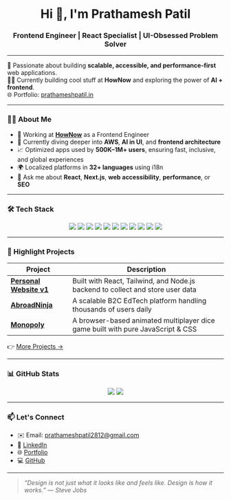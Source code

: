 <h1 align="center">Hi 👋, I'm Prathamesh Patil</h1>
<h3 align="center">Frontend Engineer | React Specialist | UI-Obsessed Problem Solver</h3>

---

🚀 Passionate about building **scalable, accessible, and performance-first** web applications.  
👨‍💻 Currently building cool stuff at **HowNow** and exploring the power of **AI + frontend**.  
🌐 Portfolio: [prathameshpatil.in](https://prathameshpatil.in)

---

### 🧑‍💻 About Me

- 🔭 Working at [**HowNow**](https://www.gethownow.com) as a Frontend Engineer
- 🌱 Currently diving deeper into **AWS**, **AI in UI**, and **frontend architecture**
- 📈 Optimized apps used by **500K–1M+ users**, ensuring fast, inclusive, and global experiences
- 🌍 Localized platforms in **32+ languages** using i18n
- 💬 Ask me about **React**, **Next.js**, **web accessibility**, **performance**, or **SEO**

---

### 🛠 Tech Stack

<p align="center">
  <img src="https://img.shields.io/badge/React-20232A?style=for-the-badge&logo=react&logoColor=61DAFB" />
  <img src="https://img.shields.io/badge/Next.js-000000?style=for-the-badge&logo=nextdotjs&logoColor=white" />
  <img src="https://img.shields.io/badge/TypeScript-007ACC?style=for-the-badge&logo=typescript&logoColor=white" />
  <img src="https://img.shields.io/badge/TailwindCSS-0EA5E9?style=for-the-badge&logo=tailwindcss&logoColor=white" />
  <img src="https://img.shields.io/badge/FastAPI-05998D?style=for-the-badge&logo=fastapi&logoColor=white" />
  <img src="https://img.shields.io/badge/Node.js-339933?style=for-the-badge&logo=node.js&logoColor=white" />
  <img src="https://img.shields.io/badge/MongoDB-4EA94B?style=for-the-badge&logo=mongodb&logoColor=white" />
  <img src="https://img.shields.io/badge/Git-F05032?style=for-the-badge&logo=git&logoColor=white" />
  <img src="https://img.shields.io/badge/AWS-232F3E?style=for-the-badge&logo=amazonaws&logoColor=white" />
  <img src="https://img.shields.io/badge/Jest-C21325?style=for-the-badge&logo=jest&logoColor=white" />
  <img src="https://img.shields.io/badge/Figma-F24E1E?style=for-the-badge&logo=figma&logoColor=white" />
</p>

---

### 🌟 Highlight Projects

| Project | Description |
|--------|-------------|
| [**Personal Website v1**](https://v1.prathameshpatil.in) | Built with React, Tailwind, and Node.js backend to collect and store user data |
| [**AbroadNinja**](https://abroadninja.in) | A scalable B2C EdTech platform handling thousands of users daily |
| [**Monopoly**](https://grand-narwhal-943179.netlify.app/) | A browser-based animated multiplayer dice game built with pure JavaScript & CSS |

👉 [More Projects →](https://prathameshpatil.in/projects)

---

### 📊 GitHub Stats

<p align="center">
  <img src="https://github-readme-stats.vercel.app/api?username=Prathameshp98&show_icons=true&theme=tokyonight" />
  <img src="https://github-readme-streak-stats.herokuapp.com/?user=Prathameshp98&theme=tokyonight" />
</p>

---

### 📫 Let's Connect

- ✉️ Email: [prathameshpatil2812@gmail.com](mailto:prathameshpatil2812@gmail.com)
- 🔗 [LinkedIn](https://www.linkedin.com/in/prathamesh-patil-988442197/)
- 🌐 [Portfolio](https://prathameshpatil.in)
- 💻 [GitHub](https://github.com/Prathameshp98)

---

> *“Design is not just what it looks like and feels like. Design is how it works.” — Steve Jobs*
